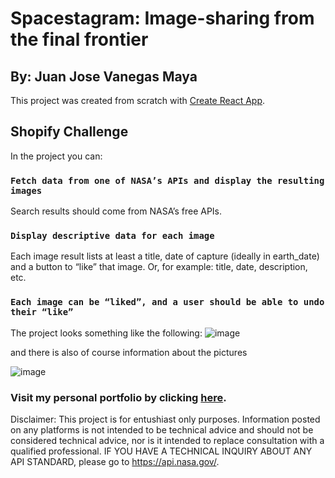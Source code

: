 # Spacestagram: Image-sharing from the final frontier
## By: Juan Jose Vanegas Maya 

This project was created from scratch with [Create React App](https://github.com/facebook/create-react-app).

## Shopify Challenge

In the project you can:

### `Fetch data from one of NASA’s APIs and display the resulting images `
Search results should come from NASA’s free APIs.
### `Display descriptive data for each image `
Each image result lists at least a title, date of capture (ideally in earth_date) and a button to “like” that image. Or, for example: title, date, description, etc. 
### `Each image can be “liked”, and a user should be able to undo their “like”`

The project looks something like the following: 
![image](https://user-images.githubusercontent.com/39928097/149610747-9c3939ac-7955-4961-91cf-9f81e8cb0a43.png)

and there is also of course information about the pictures

![image](https://user-images.githubusercontent.com/39928097/149610776-b0aaf2a0-e82f-4264-be64-d3bb19c79da0.png)


### Visit my personal portfolio by clicking [here](https://juanvmaya.github.io/personal-portfolio/).

Disclaimer: This project is for entushiast only purposes. Information posted on any platforms is not intended to be technical advice and should not be considered technical advice, nor is it intended to replace consultation with a qualified professional. IF YOU HAVE A TECHNICAL INQUIRY ABOUT ANY API STANDARD, please go to https://api.nasa.gov/.

